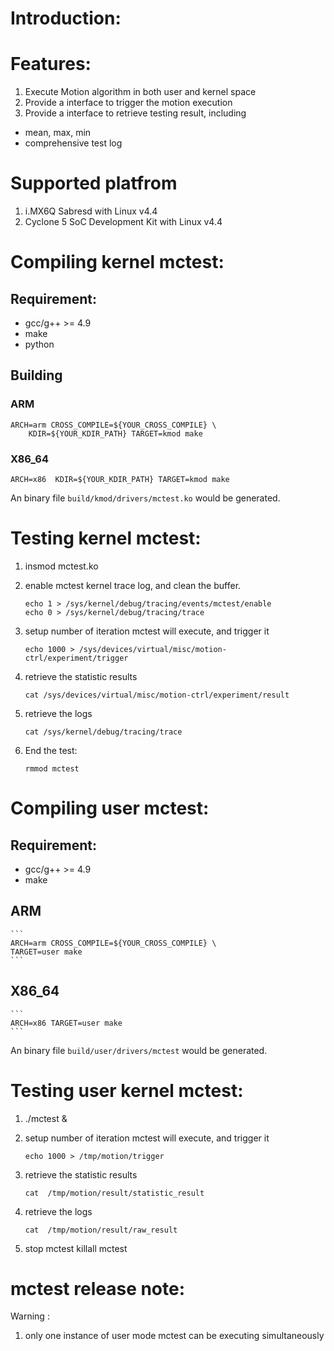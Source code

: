 Introduction:
======================================================================

Features:
======================================================================
1. Execute Motion algorithm in both user and kernel space
2. Provide a interface to trigger the motion execution
3. Provide a interface to retrieve testing result, including
 - mean, max, min
 - comprehensive test log

Supported platfrom
======================================================================
1. i.MX6Q Sabresd with Linux v4.4
1. Cyclone 5 SoC Development Kit with Linux v4.4

Compiling kernel mctest:
======================================================================
## Requirement:
 - gcc/g++ >= 4.9
 - make
 - python

## Building
### ARM
```
ARCH=arm CROSS_COMPILE=${YOUR_CROSS_COMPILE} \
    KDIR=${YOUR_KDIR_PATH} TARGET=kmod make
```
### X86_64
```
ARCH=x86  KDIR=${YOUR_KDIR_PATH} TARGET=kmod make
```

An binary file `build/kmod/drivers/mctest.ko` would be generated.

Testing kernel mctest:
======================================================================
1. insmod mctest.ko
2. enable mctest kernel trace log, and clean the buffer.
   ```
   echo 1 > /sys/kernel/debug/tracing/events/mctest/enable
   echo 0 > /sys/kernel/debug/tracing/trace
   ```
3. setup number of iteration mctest will execute, and trigger it
   ```
   echo 1000 > /sys/devices/virtual/misc/motion-ctrl/experiment/trigger
   ```
4. retrieve the statistic results
   ```
   cat /sys/devices/virtual/misc/motion-ctrl/experiment/result
   ```
5. retrieve the logs
   ```
   cat /sys/kernel/debug/tracing/trace
   ```

6. End the test:
    ```
    rmmod mctest
    ```


Compiling user mctest:
======================================================================
## Requirement:
 - gcc/g++ >= 4.9
 - make

## ARM
    ```
    ARCH=arm CROSS_COMPILE=${YOUR_CROSS_COMPILE} \
    TARGET=user make
    ```
## X86_64
    ```
    ARCH=x86 TARGET=user make
    ```

An binary file `build/user/drivers/mctest` would be generated.

Testing user kernel mctest:
======================================================================
1. ./mctest &
2. setup number of iteration mctest will execute, and trigger it
   ```
   echo 1000 > /tmp/motion/trigger
   ```
3. retrieve the statistic results
   ```
   cat  /tmp/motion/result/statistic_result
   ```
4. retrieve the logs
   ```
   cat  /tmp/motion/result/raw_result
   ```

5. stop mctest
   killall mctest


mctest release note:
======================================================================
Warning :
  1. only one instance of user mode mctest can be executing simultaneously
